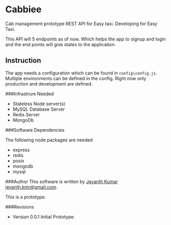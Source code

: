 # Cabbiee
Cab management prototype REST API for Easy taxi. Developing for Easy Taxi. 

This API will 5 endpoints as of now. Which helps the app to signup and login and the end points will give states to the application.

## Instruction
The app needs a configuration which can be found in `config\config.js`. Multiple environments can be defined in the config. Right now only production and development are defined. 

###Infrastrure Needed

 * Stateless Node server(s)
 * MySQL Database Server
 * Redis Server
 * MongoDb

###Software Dependencies

The following node packages are needed

 * express
 * redis
 * posix
 * mongodb
 * mysql

###Author
This software is written by [Jeyanth Kumar](http://jeyant.in/) [jeyanth.kmr@gmail.com](mailto:jeyanth.kmr@gmail.com). 

This is a prototype.

###Revisions
 
 * Version 0.0.1 Initial Prototype.
